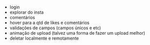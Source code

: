 - login
- explorar do insta
- comentários
- hover para a qtd de likes e comentários
- validações de campos (campos únicos e etc)
- animação de upload (talvez uma forma de fazer um upload melhor)
- deletar localmente e remotamente
